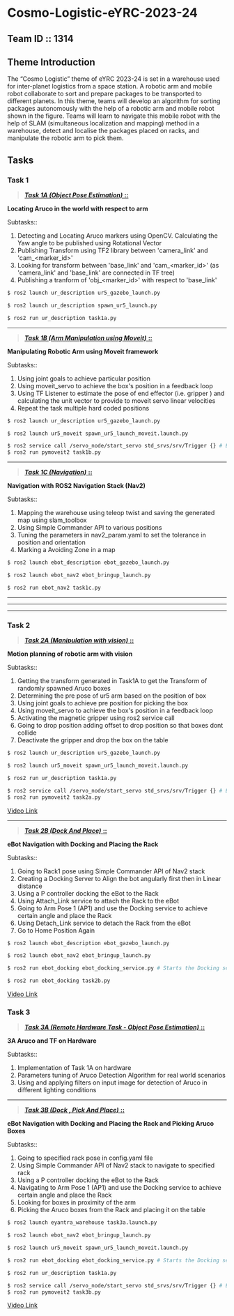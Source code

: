 # Cosmo-Logistic-eYRC-2023-24

## Team ID :: 1314

## Theme Introduction
The “Cosmo Logistic” theme of eYRC 2023-24 is set in a warehouse used for inter-planet logistics from a space station. A robotic arm and mobile robot collaborate to sort and prepare packages to be transported to different planets. In this theme, teams will develop an algorithm for sorting packages autonomously with the help of a robotic arm and mobile robot shown in the figure. Teams will learn to navigate this mobile robot with the help of SLAM (simultaneous localization and mapping) method in a warehouse, detect and localise the packages placed on racks, and manipulate the robotic arm to pick them.

## Tasks
### __Task 1__
> [___Task 1A (Object Pose Estimation)___ __::__](/ur_description/scripts/)

__Locating Aruco in the world with respect to arm__

Subtasks::
1. Detecting and Locating Aruco markers using OpenCV. Calculating the Yaw angle to be published using Rotational Vector
2. Publishing Transform using TF2 library between 'camera_link' and 'cam_<marker_id>'
3. Looking for transform between 'base_link' and 'cam_<marker_id>' (as 'camera_link' and 'base_link' are connected in TF tree)
4. Publishing a tranform of 'obj_<marker_id>' with respect to 'base_link'

```sh
$ ros2 launch ur_description ur5_gazebo_launch.py
```
```sh
$ ros2 launch ur_description spawn_ur5_launch.py
```
```sh
$ ros2 run ur_description task1a.py
```

---

> [___Task 1B (Arm Manipulation using Moveit)___ __::__](/pymoveit2/examples/)

__Manipulating Robotic Arm using Moveit framework__

Subtasks::
1. Using joint goals to achieve particular position
2. Using moveit_servo to achieve the box's position in a feedback loop
3. Using TF Listener to estimate the pose of end effector (i.e. gripper ) and calculating the unit vector to provide to moveit servo linear velocities
4. Repeat the task multiple hard coded positions 
```sh
$ ros2 launch ur_description ur5_gazebo_launch.py
```
```sh
$ ros2 launch ur5_moveit spawn_ur5_launch_moveit.launch.py
```
```sh
$ ros2 service call /servo_node/start_servo std_srvs/srv/Trigger {} # Enables Servoing
$ ros2 run pymoveit2 task1b.py
```
---

> [___Task 1C (Navigation)___ __::__](/ebot_nav2/scripts/)

__Navigation with ROS2 Navigation Stack (Nav2)__

Subtasks::
1. Mapping the warehouse using teleop twist and saving the generated map using slam_toolbox
2. Using Simple Commander API to various positions 
3. Tuning the parameters in nav2_param.yaml to set the tolerance in position and orientation 
4. Marking a Avoiding Zone in a map

```sh
$ ros2 launch ebot_description ebot_gazebo_launch.py
```
```sh
$ ros2 launch ebot_nav2 ebot_bringup_launch.py
```
```sh
$ ros2 run ebot_nav2 task1c.py
```

---
---
---


### __Task 2__
> [___Task 2A (Manipulation with vision)___ __::__](/pymoveit2/examples/)

__Motion planning of robotic arm with vision__

Subtasks::
1. Getting the transform generated in Task1A to get the Transform of randomly spawned Aruco boxes
2. Determining the pre pose of ur5 arm based on the position of box 
3. Using joint goals to achieve pre position for picking the box
4. Using moveit_servo to achieve the box's position in a feedback loop
5. Activating the magnetic gripper using ros2 service call
6. Going to drop position adding offset to drop position so that boxes dont collide
7. Deactivate the gripper and drop the box on the table

```sh
$ ros2 launch ur_description ur5_gazebo_launch.py
```
```sh
$ ros2 launch ur5_moveit spawn_ur5_launch_moveit.launch.py
```
```sh
$ ros2 run ur_description task1a.py
```
```sh
$ ros2 service call /servo_node/start_servo std_srvs/srv/Trigger {} # Enables Servoing
$ ros2 run pymoveit2 task2a.py
```

[Video Link](https://www.youtube.com/watch?v=V2NQAFl0xxk)

---

> [___Task 2B (Dock And Place)___ __::__](/ebot_docking/scripts/)

__eBot Navigation with Docking and Placing the Rack__

Subtasks::
1. Going to Rack1 pose using Simple Commander API of Nav2 stack
2. Creating a Docking Server to Align the bot angularly first then in Linear distance
3. Using a P controller docking the eBot to the Rack
4. Using Attach_Link service to attach the Rack to the eBot
5. Going to Arm Pose 1 (AP1) and use the Docking service to achieve certain angle and place the Rack
6. Using Detach_Link service to detach the Rack from the eBot
7. Go to Home Position Again

```sh
$ ros2 launch ebot_description ebot_gazebo_launch.py
```
```sh
$ ros2 launch ebot_nav2 ebot_bringup_launch.py
```
```sh
$ ros2 run ebot_docking ebot_docking_service.py # Starts the Docking service server
```
```sh
$ ros2 run ebot_docking task2b.py
```

[Video Link](https://youtu.be/pV-qAvbujhw)

### __Task 3__
> [___Task 3A (Remote Hardware Task - Object Pose Estimation)___ __::__](/ur_description/scripts/)

__3A Aruco and TF on Hardware__

Subtasks::
1. Implementation of Task 1A on hardware
2. Parameters tuning of Aruco Detection Algorithm for real world scenarios  
3. Using and applying filters on input image for detection of Aruco in different lighting conditions

---

> [___Task 3B (Dock , Pick And Place)___ __::__](/pymoveit2/examples/)

__eBot Navigation with Docking and Placing the Rack and Picking Aruco Boxes__

Subtasks::
1. Going to specified rack pose in config.yaml file 
2. Using Simple Commander API of Nav2 stack to navigate to specified rack
3. Using a P controller docking the eBot to the Rack
4. Navigating to Arm Pose 1 (AP1) and use the Docking service to achieve certain angle and place the Rack 
5. Looking for boxes in proximity of the arm
6. Picking the Aruco boxes from the Rack and placing it on the table

```sh
$ ros2 launch eyantra_warehouse task3a.launch.py
```
```sh
$ ros2 launch ebot_nav2 ebot_bringup_launch.py
```
```sh
$ ros2 launch ur5_moveit spawn_ur5_launch_moveit.launch.py
```
```sh
$ ros2 run ebot_docking ebot_docking_service.py # Starts the Docking service server
```
```sh
$ ros2 run ur_description task1a.py
```
```sh
$ ros2 service call /servo_node/start_servo std_srvs/srv/Trigger {} # Enables Servoing
$ ros2 run pymoveit2 task3b.py
```

[Video Link](https://youtu.be/Z2tGPUlRXYg)
